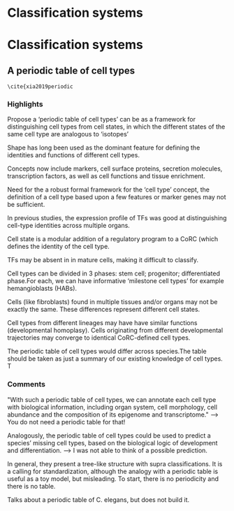 # Classification systems

# Classification systems

## A periodic table of cell types
    \cite{xia2019periodic
    
### Highlights
Propose a ‘periodic table of cell types’ can be as a framework for distinguishing cell types from cell states, in which the different states of the same cell type are analogous to ‘isotopes’

Shape  has long been used as the dominant feature for defining the identities and functions of different cell types.

Concepts now include markers, cell surface proteins, secretion molecules, transcription factors, as well as cell functions and tissue enrichment.

Need for the a robust formal framework for the ‘cell type’ concept, the definition of a cell type based upon a few features or marker genes may not be sufficient.

In previous studies, the expression profile of TFs was good at distinguishing cell-type identities across multiple organs.

Cell state is a modular addition of a regulatory program to a CoRC (which defines the identity of the cell type.

TFs may be absent in in mature cells, making it difficult to classify. 

Cell types can be divided in 3 phases: stem cell; progenitor; differentiated phase.For each, we can have informative ‘milestone cell types’ for example hemangioblasts (HABs).

Cells (like fibroblasts) found in multiple tissues and/or organs may not be exactly the same. These differences represent different cell states.

Cell types from different lineages may have have similar functions (developmental homoplasy). Cells originating from different developmental trajectories may converge to identical CoRC-defined cell types. 


The periodic table of cell types would differ across species.The table should be taken as just a summary of our existing knowledge of cell types. T

### Comments

 "With such a periodic table of cell types, we can annotate each cell
type with biological information, including organ system, cell morphology, cell abundance and the composition of its epigenome and transcriptome." --> You do not need a periodic table for that!


Analogously, the periodic table of cell types could be used to predict a species’ missing cell types, based on the biological logic of development and differentiation. --> I was not able to think of a possible prediction. 

In general, they present a tree-like structure with supra classifications. It is a calling for standardization, although the analogy with a periodic table is useful as a toy model, but misleading. To start, there is no periodicity and there is no table. 

Talks about a periodic table of C. elegans, but does not build it. 

